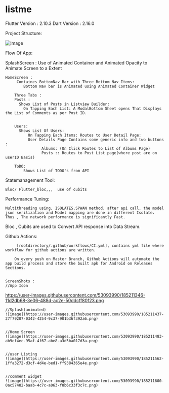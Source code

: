 # listme

Flutter Version : 2.10.3
Dart Version : 2.16.0


Project Structure:

![image](https://user-images.githubusercontent.com/53093990/185200732-6ded7bca-70a6-4bf6-b41f-4a6c4325e2cc.png)




Flow Of App: 

SplashScreen :
    Use of Animated Container and Animated Opacity to Animate Screen to a Extent
    

    HomeScreen :
         Containes BottomNav Bar with Three Bottom Nav Items:
            Bottom Nav bar is Animated using Animated Container Widget
        
        Three Tabs :
        Posts : 
          Shows List of Posts in Listview Builder:
            On Tapping Each List: A ModalBottom Sheet opens That Displays the List of Comments as per Post ID.
        
        
        Users: 
          Shows List Of Users:
              On Tapping Each Items: Routes to User Detail Page:
              User Details Page Contains some generic info and two buttons :
                    Albums: (On Click Routes to List of Albums Page)
                    Posts :: Routes to Post List page(where post are on userID Basis)
        
        ToDO: 
            Shows List of TODO's from API
            
  
  Statemanagement Tool:
  
    Bloc/ Flutter_bloc,,,  use of cubits
  
  
  
  Performance Tuning: 
  
    Multithreading using, ISOLATES.SPWAN method. after api call, the model json serilization and Model mapping are done in different Isolate.
    Thus , The network performance is significantly Fast.
    
    
   Bloc , Cubits are used to Convert API response into Data Stream.
   
   
   Github Actions: 
   
         [rootdirectory/.github/workflows/CI.yml], contains yml file where workflow for github actions are written.
   
        On every push on Master Branch, Github Actions will automate the app build process and store the built apk for Android on Releases Sections.
        
        
    ScreenShots :
    //App Icon
   https://user-images.githubusercontent.com/53093990/185211346-11d2db68-3e06-488d-ac2e-50ddcff80f23.png
    
    
    //Splash(animated)
    ![image](https://user-images.githubusercontent.com/53093990/185211437-27f79207-0342-4254-9c37-901b36f392a6.png)


    //Home Screen
    ![image](https://user-images.githubusercontent.com/53093990/185211483-ab9ef4ec-95af-4f67-abe8-a3d5ba017d3a.png)
    
    
    //user Listing
    ![image](https://user-images.githubusercontent.com/53093990/185211562-1ffa3272-d3cf-4d4e-bed1-ff9384365e4e.png)

    
    //comment widget
    ![image](https://user-images.githubusercontent.com/53093990/185211600-0ac57482-baab-4c7c-a063-f8b6c33f3c7c.png)



   
    
   





